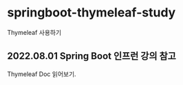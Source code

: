 # springboot-thymeleaf-study
Thymeleaf 사용하기

## 2022.08.01 Spring Boot 인프런 강의 참고
Thymeleaf Doc 읽어보기.
